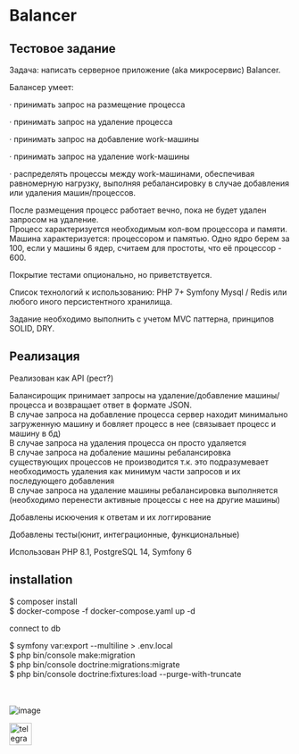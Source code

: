 # Balancer
## Тестовое задание

Задача: написать серверное приложение (aka микросервис) Balancer.

Балансер умеет:

·         принимать запрос на размещение процесса

·         принимать запрос на удаление процесса

·         принимать запрос на добавление work-машины

·         принимать запрос на удаление work-машины

·         распределять процессы между work-машинами, обеспечивая равномерную нагрузку, выполняя ребалансировку в случае добавления или удаления машин/процессов.

После размещения процесс работает вечно, пока не будет удален запросом на удаление.</br>
Процесс характеризуется необходимым кол-вом процессора и памяти.</br>
Машина характеризуется: процессором и памятью. Одно ядро берем за 100, если у машины 6 ядер, считаем для простоты, что её процессор - 600.</br>


Покрытие тестами опционально, но приветствуется.


Список технологий к использованию: PHP 7+ Symfony Mysql / Redis или любого иного персистентного хранилища.


Задание необходимо выполнить с учетом MVC паттерна, принципов SOLID, DRY.


## Реализация
Реализован как API (рест?)</br>

Балансирощик принимает запросы на удаление/добавление машины/процесса и возвращает ответ в формате JSON.</br>
В случае запроса на добавление процесса сервер находит минимально загруженную машину и бовляет процесс в нее (связывает процесс и машину в бд)</br>
В случае запроса на удаления процесса он просто удаляется</br>
В случае запроса на добаление машины ребалансировка существующих процессов не производится т.к. это подразумевает необходимость удаления как минимум части запросов и их последующего добавления</br>
В случае запроса на удаление машины ребалансировка выполняется (необходимо перенести активные процессы с нее на другие машины)</br>

Добавлены искючения к ответам и их логгирование

Добавлены тесты(юнит, интеграционные, функциональные)

Использован PHP 8.1, PostgreSQL 14, Symfony 6

## installation
$ composer install </br>
$ docker-compose -f docker-compose.yaml up -d

connect to db

$ symfony var:export --multiline > .env.local </br>
$ php bin/console make:migration </br>
$ php bin/console doctrine:migrations:migrate </br>
$ php bin/console doctrine:fixtures:load --purge-with-truncate </br> </br> </br>

![image](https://user-images.githubusercontent.com/44719816/185542351-c9fce06e-dd70-4fac-8b7f-aaebedc8183a.png)


[<img src='https://cdn.jsdelivr.net/npm/simple-icons@3.0.1/icons/telegram.svg' alt='telegram' height='40'>](https://t.me/alej4ndro)  
